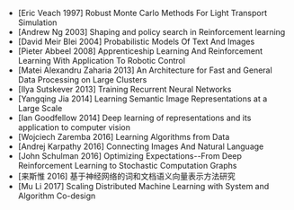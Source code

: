 
- [Eric Veach 1997] Robust Monte Carlo Methods For Light Transport Simulation 
- [Andrew Ng 2003] Shaping and policy search in Reinforcement learning
- [David Meir Blei 2004] Probabilistic Models Of Text And Images
- [Pieter Abbeel 2008] Apprenticeship Learning And Reinforcement Learning With Application To Robotic Control
- [Matei Alexandru Zaharia 2013] An Architecture for Fast and General Data Processing on Large Clusters
- [Ilya Sutskever 2013] Training Recurrent Neural Networks
- [Yangqing Jia 2014] Learning Semantic Image Representations at a Large Scale
- [Ian Goodfellow 2014] Deep learning of representations and its application to computer vision
- [Wojciech Zaremba 2016] Learning Algorithms from Data
- [Andrej Karpathy 2016] Connecting Images And Natural Language
- [John Schulman 2016] Optimizing Expectations--From Deep Reinforcement Learning to Stochastic Computation Graphs
- [来斯惟 2016] 基于神经网络的词和文档语义向量表示方法研究
- [Mu Li 2017] Scaling Distributed Machine Learning with System and Algorithm Co-design
     

